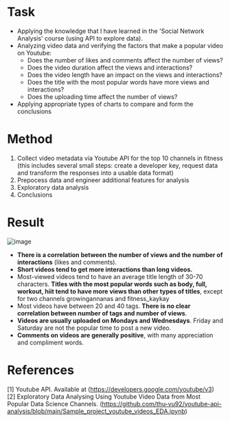 # Task
- Applying the knowledge that I have learned in the 'Social Network Analysis' course (using API to explore data).
- Analyzing video data and verifying the factors that make a popular video on Youtube:
   - Does the number of likes and comments affect the number of views? 
   - Does the video duration affect the views and interactions?
   - Does the video length have an impact on the views and interactions?
   - Does the title with the most popular words have more views and interactions?
   - Does the uploading time affect the number of views?
- Applying appropriate types of charts to compare and form the conclusions

# Method
1. Collect video metadata via Youtube API for the top 10 channels in fitness  (this includes several small steps: create a developer key, request data and transform the responses into a usable data format)
2. Prepocess data and engineer additional features for analysis
3. Exploratory data analysis
4. Conclusions

# Result
![image](https://github.com/han-nguyen97/youtubeapi/assets/83593831/7d34c197-bf35-43ea-9397-1907fdc0ff46) 
<br/>

- **There is a correlation between the number of views and the number of interactions** (likes and comments).
- **Short videos tend to get more interactions than long videos.**
- Most-viewed videos tend to have an average title length of 30-70 characters. **Titles with the most popular words such as **body, full, workout, hiit** tend to have more views than other types of titles**, except for two channels growingannanas and fitness_kaykay
- Most videos have between 20 and 40 tags. **There is no clear correlation between number of tags and number of views**.
- **Videos are usually uploaded on Mondays and Wednesdays**. Friday and Saturday are not the popular time to post a new video.
- **Comments on videos are generally positive**, with many appreciation and compliment words.

# References
[1] Youtube API. Available at (https://developers.google.com/youtube/v3) <br/>
[2] Exploratory Data Analysing Using Youtube Video Data from Most Popular Data Science Channels. (https://github.com/thu-vu92/youtube-api-analysis/blob/main/Sample_project_youtube_videos_EDA.ipynb)
